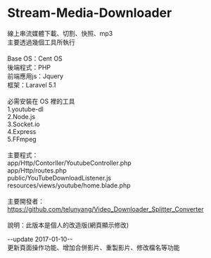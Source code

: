 # Stream-Media-Downloader
線上串流媒體下載、切割、快照、mp3<BR>
主要透過幾個工具所執行<BR>
<BR>
Base OS：Cent OS<BR>
後端程式：PHP<BR>
前端應用js：Jquery<BR>
框架：Laravel 5.1<BR>
<BR>
必需安裝在 OS 裡的工具<BR>
1.youtube-dl<BR>
2.Node.js<BR>
3.Socket.io<BR>
4.Express<BR>
5.FFmpeg<BR>
<br>
主要程式：<br>
app/Http/Contorller/YoutubeController.php<BR>
app/Http/routes.php<BR>
public/YouTubeDownloadListener.js<BR>
resources/views/youtube/home.blade.php<BR>
<BR>
主要開發者：https://github.com/telunyang/Video_Downloader_Splitter_Converter<br>
<br>
說明：此版本是個人的改造版(網頁顯示修改)

--update 2017-01-10--<BR>
更新頁面操作功能、增加合併影片、重製影片、修改檔名等功能<BR>
